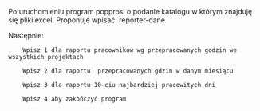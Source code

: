 Po uruchomieniu program popprosi o podanie katalogu w którym znajduję się pliki excel. Proponuje wpisać: reporter-dane

Następnie:

        Wpisz 1 dla raportu pracownikow wg przepracowanych godzin we wszystkich projektach
        
        Wpisz 2 dla raportu  przepracowanych gdzin w danym miesiącu
        
        Wpisz 3 dla raportu 10-ciu najbardziej pracowitych dni
        
        Wpisz 4 aby zakończyć program
		
		